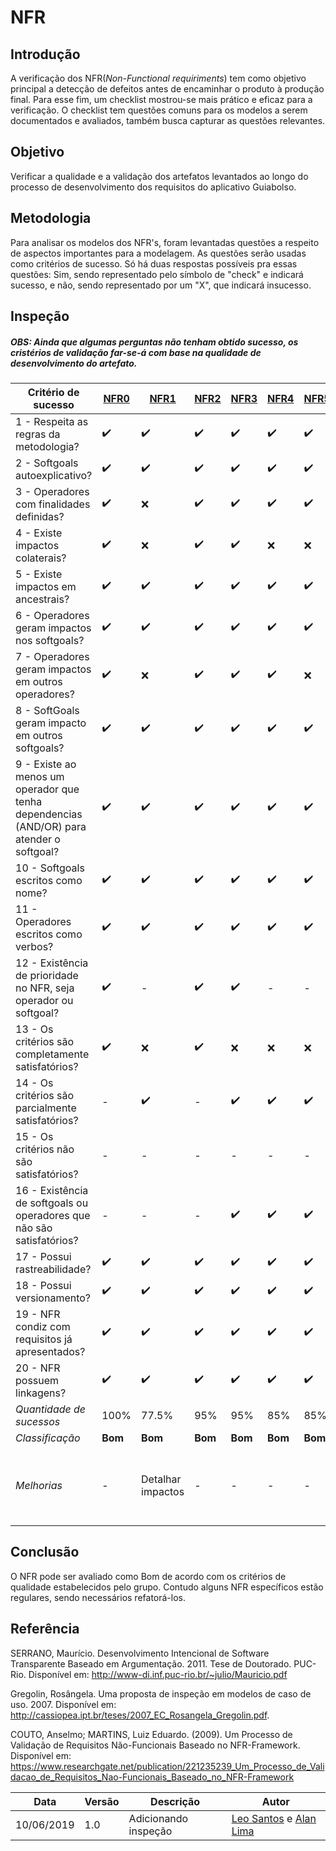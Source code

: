 # NFR

## Introdução

A verificação dos NFR(_Non-Functional requiriments_) tem como objetivo principal a detecção de defeitos antes de encaminhar o produto à produção final. Para esse fim, um checklist mostrou-se mais prático e eficaz para a verificação. O checklist tem questões comuns para os modelos a serem documentados e avaliados, também busca capturar as questões relevantes.

## Objetivo

Verificar a qualidade e a validação dos artefatos levantados ao longo do processo de desenvolvimento dos requisitos do aplicativo Guiabolso.

## Metodologia 

Para analisar os modelos dos NFR's, foram levantadas questões a respeito de aspectos importantes para a modelagem. As questões serão usadas como critérios de sucesso. Só há duas respostas possíveis pra essas questões: Sim, sendo representado pelo símbolo de "check" e indicará sucesso, e não, sendo representado por um "X", que indicará insucesso.

## Inspeção

##### OBS: Ainda que algumas perguntas não tenham obtido sucesso, os cristérios de validação far-se-á com base na qualidade de desenvolvimento do artefato.

|Critério de sucesso|[NFR0](../../modelagem/nfr/#nfr00-geral)|[NFR1](../../modelagem/nfr/#nfr01-suportabilidade)|[NFR2](../../modelagem/nfr/#nfr02-portabilidade)|[NFR3](../../modelagem/nfr/#nfr03-desempenho)|[NFR4](../../modelagem/nfr/#nfr04-design)|[NFR5](../../modelagem/nfr/#nfr05-confiabilidade)|[NFR6](../../modelagem/nfr/#nfr06-usabilidade)|[NFR7](../../modelagem/nfr/#nfr07-seguranca)|
|--|--|--|--|--|--|--|--|--|
| 1 - Respeita as regras da metodologia?| :heavy_check_mark: | :heavy_check_mark: | :heavy_check_mark: | :heavy_check_mark: | :heavy_check_mark: | :heavy_check_mark: | :x: | :heavy_check_mark: |
| 2 - Softgoals autoexplicativo? | :heavy_check_mark: | :heavy_check_mark: | :heavy_check_mark: | :heavy_check_mark: | :heavy_check_mark: | :heavy_check_mark: | :heavy_check_mark: | :heavy_check_mark: |
| 3 - Operadores com finalidades definidas?| :heavy_check_mark: | :x: | :heavy_check_mark: | :heavy_check_mark: | :heavy_check_mark: | :heavy_check_mark: | :x: | :heavy_check_mark: |
| 4 - Existe impactos colaterais?| :heavy_check_mark: | :x: | :heavy_check_mark: | :heavy_check_mark: | :x: | :x: | :x: | :heavy_check_mark: |
| 5 - Existe impactos em ancestrais?| :heavy_check_mark: | :heavy_check_mark: | :heavy_check_mark: | :heavy_check_mark: | :heavy_check_mark: | :heavy_check_mark: | :heavy_check_mark: | :heavy_check_mark: |
| 6 - Operadores geram impactos nos softgoals?| :heavy_check_mark: | :heavy_check_mark: | :heavy_check_mark: | :heavy_check_mark: | :heavy_check_mark: | :heavy_check_mark: | :heavy_check_mark: | :heavy_check_mark: |
| 7 - Operadores geram impactos em outros operadores?| :heavy_check_mark: | :x: | :heavy_check_mark: | :heavy_check_mark: | :heavy_check_mark: | :x: | :heavy_check_mark: | :heavy_check_mark: |
| 8 - SoftGoals geram impacto em outros softgoals? | :heavy_check_mark: | :heavy_check_mark: | :heavy_check_mark: | :heavy_check_mark: | :heavy_check_mark: | :heavy_check_mark: | :heavy_check_mark: | :heavy_check_mark: |
| 9 - Existe ao menos um operador que tenha dependencias (AND/OR) para atender o softgoal?| :heavy_check_mark: | :heavy_check_mark: | :heavy_check_mark: | :heavy_check_mark: | :heavy_check_mark: | :heavy_check_mark: | :heavy_check_mark: | :heavy_check_mark: |
| 10 - Softgoals escritos como nome? | :heavy_check_mark: | :heavy_check_mark: | :heavy_check_mark: | :heavy_check_mark:| :heavy_check_mark: | :heavy_check_mark: | :heavy_check_mark: | :heavy_check_mark: |
| 11 - Operadores escritos como verbos? | :heavy_check_mark: | :heavy_check_mark: | :heavy_check_mark: | :heavy_check_mark: | :heavy_check_mark: | :heavy_check_mark: | :heavy_check_mark: | :heavy_check_mark: |
| 12 - Existência de prioridade no NFR, seja operador ou softgoal?| :heavy_check_mark: | - | :heavy_check_mark: | :heavy_check_mark: | - | - | - | - |
| 13 - Os critérios são completamente satisfatórios?| :heavy_check_mark: | :x: | :heavy_check_mark: | :x: | :x: | :x: | :x: | :heavy_check_mark: |
| 14 - Os critérios são parcialmente satisfatórios?| - | :heavy_check_mark: | - | :heavy_check_mark: | :heavy_check_mark: | :heavy_check_mark: | :heavy_check_mark: | - |
| 15 - Os critérios não são satisfatórios?| - | - | - | - | - | - | - | - |
| 16 - Existência de softgoals ou operadores que não são satisfatórios?| - | - | - | :heavy_check_mark: | :heavy_check_mark: | :heavy_check_mark: | - | :heavy_check_mark: |
| 17 - Possui rastreabilidade? | :heavy_check_mark: | :heavy_check_mark: | :heavy_check_mark: | :heavy_check_mark: | :heavy_check_mark: | :heavy_check_mark: | :heavy_check_mark: | :heavy_check_mark: |
| 18 - Possui versionamento?| :heavy_check_mark: | :heavy_check_mark: | :heavy_check_mark: | :heavy_check_mark: | :heavy_check_mark: | :heavy_check_mark: | :heavy_check_mark: | :heavy_check_mark: |
| 19 - NFR condiz com requisitos já apresentados?| :heavy_check_mark: | :heavy_check_mark: | :heavy_check_mark: | :heavy_check_mark: | :heavy_check_mark: | :heavy_check_mark: | :heavy_check_mark:| :heavy_check_mark: |
| 20 - NFR possuem linkagens?| :heavy_check_mark: | :heavy_check_mark: | :heavy_check_mark: | :heavy_check_mark: | :heavy_check_mark: | :heavy_check_mark: | :heavy_check_mark: | :heavy_check_mark: |
| *Quantidade de sucessos* | 100% | 77.5% | 95% | 95% | 85% | 85% |  65% | 90% |
| *Classificação* | **Bom**  | **Bom** | **Bom** | **Bom** | **Bom** | **Bom** | **regular** | **Bom** |
| *Melhorias* | - | Detalhar impactos | - | - | - | - | Detalhar impactos, aprofundar mais no tema e sua importância | - |

## Conclusão

O NFR pode ser avaliado como Bom de acordo com os critérios de qualidade estabelecidos pelo grupo. Contudo alguns NFR específicos estão regulares, sendo necessários refatorá-los.

## Referência

SERRANO, Maurício. Desenvolvimento Intencional de Software Transparente Baseado em Argumentação. 2011. Tese de Doutorado. PUC-Rio. Disponível em: http://www-di.inf.puc-rio.br/~julio/Mauricio.pdf

Gregolin, Rosângela. Uma proposta de inspeção em modelos de caso de uso. 2007. Disponível em: http://cassiopea.ipt.br/teses/2007_EC_Rosangela_Gregolin.pdf.

COUTO, Anselmo; MARTINS, Luiz Eduardo. (2009). Um Processo de Validação de Requisitos Não-Funcionais Baseado no NFR-Framework. Disponível em: https://www.researchgate.net/publication/221235239_Um_Processo_de_Validacao_de_Requisitos_Nao-Funcionais_Baseado_no_NFR-Framework 

| Data | Versão | Descrição | Autor |
|--|--|--|--|
| 10/06/2019 | 1.0 | Adicionando inspeção | [Leo Santos](https://github.com/leossb36) e [Alan Lima](https://github.com/alanrslima) |

